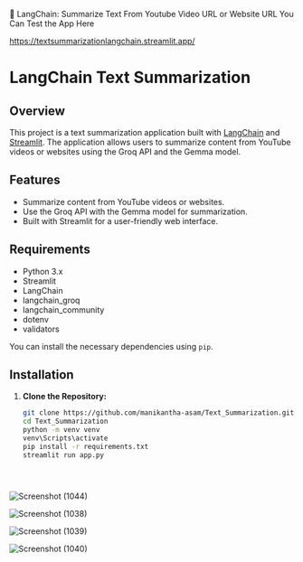 🦜 LangChain: Summarize Text From Youtube Video URL or Website URL
You Can Test the App Here 

https://textsummarizationlangchain.streamlit.app/

# LangChain Text Summarization

## Overview

This project is a text summarization application built with
[LangChain](https://langchain.com/) and [Streamlit](https://streamlit.io/).
The application allows users to summarize content from YouTube videos or websites using the Groq API and the Gemma model.

## Features

- Summarize content from YouTube videos or websites.
- Use the Groq API with the Gemma model for summarization.
- Built with Streamlit for a user-friendly web interface.

## Requirements

- Python 3.x
- Streamlit
- LangChain
- langchain_groq
- langchain_community
- dotenv
- validators

You can install the necessary dependencies using `pip`. 

## Installation

1. **Clone the Repository:**

   ```bash
   git clone https://github.com/manikantha-asam/Text_Summarization.git
   cd Text_Summarization
   python -m venv venv
   venv\Scripts\activate
   pip install -r requirements.txt
   streamlit run app.py





![Screenshot (1044)](https://github.com/user-attachments/assets/e2a0b6cc-fbc8-4818-8ffc-6a40c905884e)


![Screenshot (1038)](https://github.com/user-attachments/assets/b23791f1-34e3-4bed-b6a9-ded36eeb38ec)


![Screenshot (1039)](https://github.com/user-attachments/assets/593525da-ab97-4912-91eb-bc91f71c7c19)


![Screenshot (1040)](https://github.com/user-attachments/assets/6b7cbfe5-67c0-47cc-808f-cde6c61deab8)



